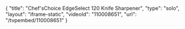 {
    "title": "Chef'sChoice EdgeSelect 120 Knife Sharpener",
    "type": "solo",
    "layout": "iframe-static",
    "videoId": "110008651",
    "url": "\/tvpembed\/110008651"
}
